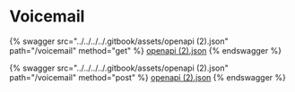 # Voicemail

{% swagger src="../../../../.gitbook/assets/openapi (2).json" path="/voicemail" method="get" %}
[openapi (2).json](<../../../../.gitbook/assets/openapi (2).json>)
{% endswagger %}

{% swagger src="../../../../.gitbook/assets/openapi (2).json" path="/voicemail" method="post" %}
[openapi (2).json](<../../../../.gitbook/assets/openapi (2).json>)
{% endswagger %}

